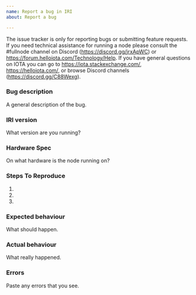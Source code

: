 ```yaml
---
name: Report a bug in IRI
about: Report a bug

---
```


<!--- Remove text and sections that do not apply -->
The issue tracker is only for reporting bugs or submitting feature requests.
If you need technical assistance for running a node please consult the #fullnode channel on Discord (https://discord.gg/jrxApWC) or https://forum.helloiota.com/Technology/Help.
If you have general questions on IOTA you can go to https://iota.stackexchange.com/, https://helloiota.com/, or browse Discord channels (https://discord.gg/C88Wexg).

### Bug description
A general description of the bug.

### IRI version
What version are you running?

### Hardware Spec
On what hardware is the node running on?

### Steps To Reproduce
1. 
2. 
3. 

### Expected behaviour
What should happen.

### Actual behaviour
What really happened.

### Errors
Paste any errors that you see.
